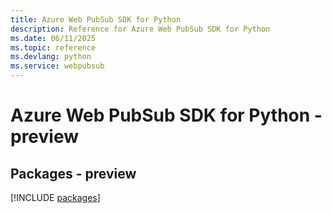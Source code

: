 ```yaml
---
title: Azure Web PubSub SDK for Python
description: Reference for Azure Web PubSub SDK for Python
ms.date: 06/11/2025
ms.topic: reference
ms.devlang: python
ms.service: webpubsub
---
```

# Azure Web PubSub SDK for Python - preview
## Packages - preview
[!INCLUDE [packages](web-pubsub-index.md)]